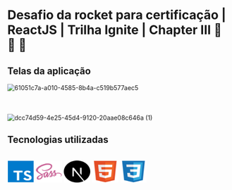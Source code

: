 # Desafio da rocket para certificação | ReactJS | Trilha Ignite | Chapter III :tada: :tada: :tada:

## Telas da aplicação 

![61051c7a-a010-4585-8b4a-c519b577aec5](https://user-images.githubusercontent.com/70710358/172685816-0aea01ef-c3f5-4983-9fe4-f950a3ab17b1.gif)
<br></br>
<br></br>
![dcc74d59-4e25-45d4-9120-20aae08c646a (1)](https://user-images.githubusercontent.com/70710358/172685350-19786c1b-02cc-4c73-8aea-14f3bf1effd8.gif)
 
 ## Tecnologias utilizadas

  <div style="display: inline_block"><br>
    <img align="center" alt="Bruno-Ts" height="50" width="60" src="https://raw.githubusercontent.com/devicons/devicon/master/icons/typescript/typescript-plain.svg">
    <img align="center" alt="Bruno-SASS" height="50" width="60"  src="https://raw.githubusercontent.com/devicons/devicon/master/icons/sass/sass-original.svg">
    <img align="center" alt="Bruno-NEXT" height="50" width="60"  src="https://raw.githubusercontent.com/devicons/devicon/master/icons/nextjs/nextjs-original.svg">
    <img align="center" alt="Bruno-HTML" height="50" width="60"  src="https://raw.githubusercontent.com/devicons/devicon/master/icons/html5/html5-original.svg">
    <img align="center" alt="Bruno-CSS" height="50" width="60"  src="https://raw.githubusercontent.com/devicons/devicon/master/icons/css3/css3-original.svg">
  </div>
